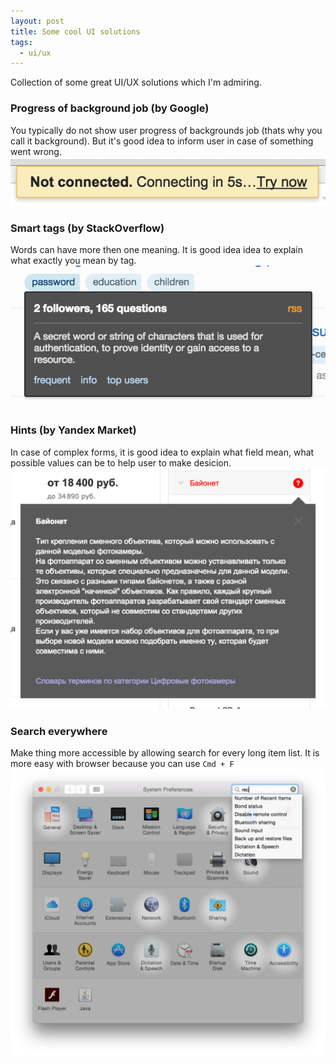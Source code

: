 ```yaml
---
layout: post
title: Some cool UI solutions
tags:
  - ui/ux
---
```


Collection of some great UI/UX solutions which I'm admiring.

### Progress of background job (by Google)
You typically do not show user progress of backgrounds job (thats why you call it background). But it's good idea to inform user in case of something went wrong.
![Async progress](/assets/ui-async-progress.png)

### Smart tags (by StackOverflow)
Words can have more then one meaning. It is good idea idea to explain what exactly you mean by tag.
![Smart tag](/assets/ui-smart-tag.png)

### Hints (by Yandex Market)
In case of complex forms, it is good idea to explain what field mean, what possible values can be to help user to make desicion.
![Yandex hint](/assets/ui-yandex-hint.png)

### Search everywhere
Make thing more accessible by allowing search for every long item list. It is more easy with browser because you can use `Cmd + F`
![Mac settigns](/assets/ui-mac-settings.png)

